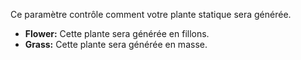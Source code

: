 Ce paramètre contrôle comment votre plante statique sera générée.

* **Flower:** Cette plante sera générée en fillons.
* **Grass:** Cette plante sera générée en masse.
